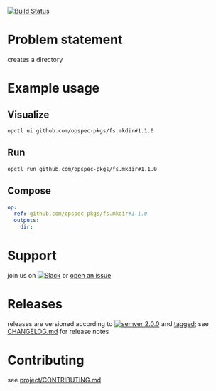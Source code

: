 [![Build Status](https://github.com/opspec-pkgs/fs.mkdir/workflows/build/badge.svg?branch=main)](https://github.com/opspec-pkgs/fs.mkdir/actions?query=workflow%3Abuild+branch%3Amain)

# Problem statement

creates a directory

# Example usage

## Visualize

```shell
opctl ui github.com/opspec-pkgs/fs.mkdir#1.1.0
```

## Run

```
opctl run github.com/opspec-pkgs/fs.mkdir#1.1.0
```

## Compose

```yaml
op:
  ref: github.com/opspec-pkgs/fs.mkdir#1.1.0
  outputs:
    dir:
```

# Support

join us on
[![Slack](https://img.shields.io/badge/slack-opctl-E01563.svg)](https://join.slack.com/t/opctl/shared_invite/zt-51zodvjn-Ul_UXfkhqYLWZPQTvNPp5w)
or
[open an issue](https://github.com/opspec-pkgs/fs.mkdir/issues)

# Releases

releases are versioned according to
[![semver 2.0.0](https://img.shields.io/badge/semver-2.0.0-brightgreen.svg)](http://semver.org/spec/v2.0.0.html)
and [tagged](https://git-scm.com/book/en/v2/Git-Basics-Tagging); see
[CHANGELOG.md](CHANGELOG.md) for release notes

# Contributing

see
[project/CONTRIBUTING.md](https://github.com/opspec-pkgs/project/blob/main/CONTRIBUTING.md)
